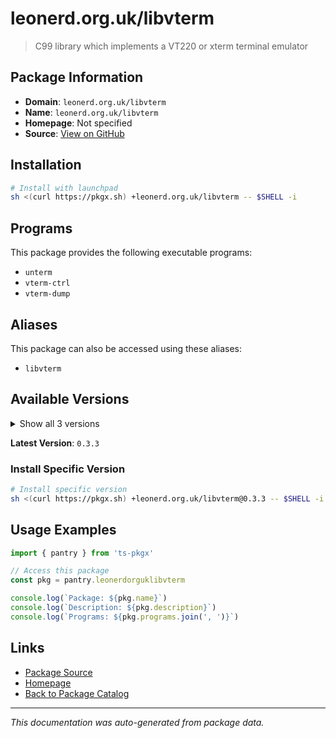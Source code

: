 # leonerd.org.uk/libvterm

> C99 library which implements a VT220 or xterm terminal emulator

## Package Information

- **Domain**: `leonerd.org.uk/libvterm`
- **Name**: `leonerd.org.uk/libvterm`
- **Homepage**: Not specified
- **Source**: [View on GitHub](https://github.com/pkgxdev/pantry/tree/main/projects/leonerd.org.uk/libvterm/package.yml)

## Installation

```bash
# Install with launchpad
sh <(curl https://pkgx.sh) +leonerd.org.uk/libvterm -- $SHELL -i
```

## Programs

This package provides the following executable programs:

- `unterm`
- `vterm-ctrl`
- `vterm-dump`

## Aliases

This package can also be accessed using these aliases:

- `libvterm`

## Available Versions

<details>
<summary>Show all 3 versions</summary>

- `0.3.3`, `0.3.2`, `0.3.1`

</details>

**Latest Version**: `0.3.3`

### Install Specific Version

```bash
# Install specific version
sh <(curl https://pkgx.sh) +leonerd.org.uk/libvterm@0.3.3 -- $SHELL -i
```

## Usage Examples

```typescript
import { pantry } from 'ts-pkgx'

// Access this package
const pkg = pantry.leonerdorguklibvterm

console.log(`Package: ${pkg.name}`)
console.log(`Description: ${pkg.description}`)
console.log(`Programs: ${pkg.programs.join(', ')}`)
```

## Links

- [Package Source](https://github.com/pkgxdev/pantry/tree/main/projects/leonerd.org.uk/libvterm/package.yml)
- [Homepage](#)
- [Back to Package Catalog](../package-catalog.md)

---

*This documentation was auto-generated from package data.*
